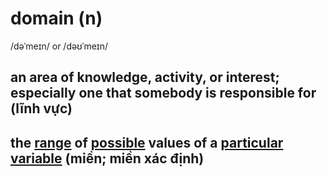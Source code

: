 # domain (n)

/dəˈmeɪn/ or /dəʊˈmeɪn/

## an area of knowledge, activity, or interest; especially one that somebody is responsible for (lĩnh vực)

## the [range](../r/range-n.md#the-limits-between-which-something-varies-phạm-vi) of [possible](possibile-adj.md#reasonable-or-acceptable-in-a-particular-situation-hợp-lí-có-thể-chấp-nhận-được) values of a [particular](../p/particular-adj.md#used-to-emphasize-that-you-are-referring-to-one-individual-person-thing-or-type-of-thing-and-not-others-cụ-thể-riêng-đặc-biệt) [variable](../v/variable-n.md#a-situation-number-or-quantity-that-can-be-vary-or-be-varied-biến-biến-số) (miền; miền xác định)